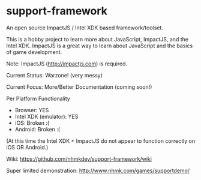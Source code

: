 support-framework
=================

An open source ImpactJS / Intel XDK based framework/toolset.

This is a hobby project to learn more about JavaScript, ImpactJS, and the Intel XDK. ImpactJS is a great way to learn about JavaScript and the basics of game development.

Note: ImpactJS (http://impactjs.com) is required.

Current Status: Warzone! (very messy)

Current Focus: More/Better Documentation (coming soon!)

Per Platform Functionality
* Browser: YES
* Intel XDK (emulator): YES
* iOS: Broken :(
* Android: Broken :(

(At this time the Intel XDK + ImpactJS do not appear to function correctly on iOS OR Android.)

Wiki: https://github.com/nhmkdev/support-framework/wiki

Super limited demonstration: http://www.nhmk.com/games/supportdemo/
